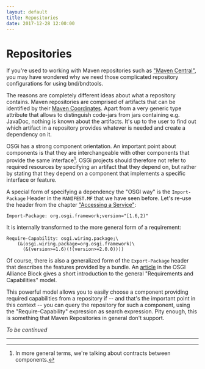 ```yaml
---
layout: default
title: Repositories
date: 2017-12-28 12:00:00
---
```


# Repositories

If you're used to working with Maven repositories such as 
["Maven Central"](https://search.maven.org/), you may have wondered why
we need those complicated repository configurations for using bnd/bndtools.

The reasons are completely different ideas about what a repository contains.
Maven repositories are comprised of artifacts that can be identified by their
[Maven Coordinates](https://maven.apache.org/pom.html#Maven_Coordinates).
Apart from a very generic type attribute that allows to distinguish
code-jars from jars containing e.g. JavaDoc, nothing is known about the
artifacts. It's up to the user to find out which artifact in a repository
provides whatever is needed and create a dependency on it.

OSGi has a strong component orientation. An important point about components
is that they are interchangeable with other components that provide the
same interface[^contracts]. OSGi projects should therefore not refer to 
required resources by specifying an artifact that they depend on, but 
rather by stating that they depend on a component that implements a 
specific interface or feature.

[^contracts]: In more general terms, we're talking about contracts between
	components.

A special form of specifying a dependency the "OSGI way" is the 
`Import-Package` Header in the `MANIFEST.MF` that we have seen before. Let's re-use the
header from the chapter ["Accessing a Service"](AccessingAService.html):

```properties
Import-Package: org.osgi.framework;version="[1.6,2)"
```

It is internally transformed to the more general form of a requirement:

```properties
Require-Capability: osgi.wiring.package;\
	(&(osgi.wiring.package=org.osgi.framework)\
	  (&(version>=1.6)(!(version>=2.0.0))))
```

Of course, there is also a generalized form of the `Export-Package` header that
describes the features provided by a bundle. An 
[article](http://blog.osgi.org/2015/12/using-requirements-and-capabilities.html)
in the OSGI Alliance Block gives a short introduction to the general
"Requirements and Capabilities" model.

This powerful model allows you to easily choose a component providing
required capabilities from a repository if -- and that's the important point 
in this context -- you can query the repository for such a component, 
using the "Require-Capability" expression as search expression. Pity enough, 
this is something that Maven Repositories in general don't support.

*To be continued*

---

